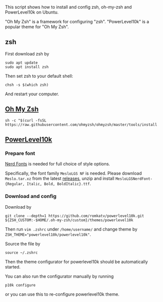 This script shows how to install and config zsh, oh-my-zsh and PowerLevel10k on Ubuntu.

"Oh My Zsh" is a framework for configuring "zsh". "PowerLevel10k" is a popular theme for "Oh My Zsh".

## zsh

First download zsh by
```
sudo apt update
sudo apt install zsh
```

Then set zsh to your default shell:
```
chsh -s $(which zsh)
```

And restart your computer.

## [Oh My Zsh](https://ohmyz.sh/)

```
sh -c "$(curl -fsSL https://raw.githubusercontent.com/ohmyzsh/ohmyzsh/master/tools/install.sh)"
```

## [PowerLevel10k](https://github.com/romkatv/powerlevel10k)

### Prepare font

[Nerd Fonts](https://github.com/ryanoasis/nerd-fonts) is needed for full choice of style options.

Specifically, the font family `MesloLGS NF` is needed. Please download `Meslo.tar.xz` from the latest [releases](https://github.com/ryanoasis/nerd-fonts/releases), unzip and install `MesloLGSNerdFont-{Regular, Italic, Bold, BoldItalic}.ttf`.

### Download and config

Download by
```
git clone --depth=1 https://github.com/romkatv/powerlevel10k.git ${ZSH_CUSTOM:-$HOME/.oh-my-zsh/custom}/themes/powerlevel10k
```

Then run `vim .zshrc` under `/home/username/` and change theme by `ZSH_THEME="powerlevel10k/powerlevel10k"`.

Source the file by
```
source ~/.zshrc
```

Then the theme configurator for powerlevel10k should be automatically started.

You can also run the configurator manually by running
```
p10k configure
```
or you can use this to re-configure powerlevel10k theme.